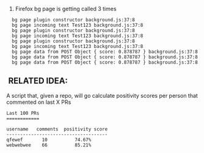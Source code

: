 1. Firefox bg page is getting called 3 times
```
  bg page plugin constructor background.js:37:8
  bg page incoming text Test123 background.js:37:8
  bg page plugin constructor background.js:37:8
  bg page incoming text Test123 background.js:37:8
  bg page plugin constructor background.js:37:8
  bg page incoming text Test123 background.js:37:8
  bg page data from POST Object { score: 0.878787 } background.js:37:8
  bg page data from POST Object { score: 0.878787 } background.js:37:8
  bg page data from POST Object { score: 0.878787 } background.js:37:8
```

​
RELATED IDEA:
-------------
A script that, given a repo, will go calculate positivity scores per person that commented on last X PRs

```
Last 100 PRs
============

username   comments  positivity score
-------------------------------------
qfewef       10          74.67%
webwebwee    66          85.21%
```
